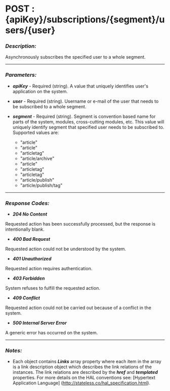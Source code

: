 
# POST : {apiKey}/subscriptions/{segment}/users/{user} 

### *Description:* 
Asynchronously subscribes the specified user to a whole segment. 



* * *
### *Parameters:*


- ***apiKey*** - Required (string). A value that uniquely identifies user&#39;s application on the system. 


- ***user*** - Required (string). Username or e-mail of the user that needs to be subscribed to a whole segment. 


- ***segment*** - Required (string). Segment is convention based name for parts of the system, modules, cross-cutting modules, etc. This value
            will uniquely identify segment that specified user needs to be subscribed to. Supported values are:
	- "article"
	- "article"
	- "articletag"
	- "article/archive"
	- "article"
	- "articletag"
	- "articletag"
	- "article/publish"
	- "article/publish/tag"



* * *
### *Response Codes:*


- ***204  No Content*** 

 Requested action has been successfully processed, but the response is intentionally blank. 


- ***400  Bad Request*** 

 Requested action could not be understood by the system. 


- ***401  Unauthorized*** 

 Requested action requires authentication. 


- ***403  Forbidden*** 

 System refuses to fulfill the requested action. 


- ***409  Conflict*** 

 Requested action could not be carried out because of a conflict in the system. 


- ***500  Internal Server Error*** 

 A generic error has occurred on the system. 



* * *
### *Notes:* 
- Each object contains ***Links*** array property where each item in the array is a link description object which describes the link relations of the instances. The link relations are described by the ***href*** and ***templated*** properties. For more details on the HAL conventions see: [Hypertext Application Language] (http://stateless.co/hal_specification.html).

